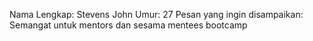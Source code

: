 Nama Lengkap: Stevens John
Umur: 27
Pesan yang ingin disampaikan: Semangat untuk mentors dan sesama mentees bootcamp